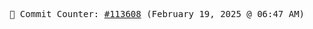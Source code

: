 <p align="center">
    <samp>
        📮 Commit Counter: <a href="https://github.com/Javascript-void0/Javascript-void0/commits/main">#113608</a> (February 19, 2025 @ 06:47 AM)
    </samp>
</p>